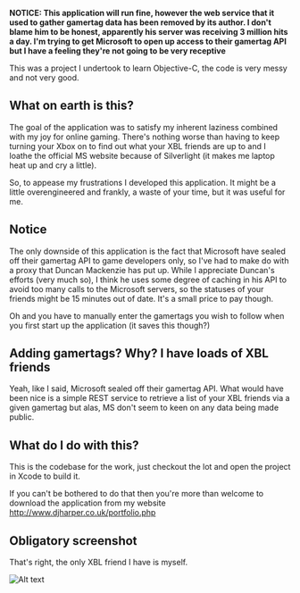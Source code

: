 **NOTICE: This application will run fine, however the web service that it used to gather gamertag data has been removed by its author. I don't blame him to be honest, apparently his server was receiving 3 million hits a day. I'm trying to get Microsoft to open up access to their gamertag API but I have a feeling they're not going to be very receptive** 

This was a project I undertook to learn Objective-C, the code is very messy and not very good. 

## What on earth is this?
The goal of the application was to satisfy my inherent laziness combined with my joy for online gaming. There's nothing worse than having to keep turning your Xbox on to find out what your XBL friends are up to and I loathe the official MS website because of Silverlight (it makes me laptop heat up and cry a little). 

So, to appease my frustrations I developed this application. It might be a little overengineered and frankly, a waste of your time, but it was useful for me.

## Notice
The only downside of this application is the fact that Microsoft have sealed off their gamertag API to game developers only, so I've had to make do with a proxy that Duncan Mackenzie has put up. While I appreciate Duncan's efforts (very much so), I think he uses some degree of caching in his API to avoid too many calls to the Microsoft servers, so the statuses of your friends might be 15 minutes out of date. It's a small price to pay though.

Oh and you have to manually enter the gamertags you wish to follow when you first start up the application (it saves this though?)

## Adding gamertags? Why? I have loads of XBL friends

Yeah, like I said, Microsoft sealed off their gamertag API. What would have been nice is a simple REST service to retrieve a list of your XBL friends via a given gamertag but alas, MS don't seem to keen on any data being made public.

## What do I do with this?
This is the codebase for the work, just checkout the lot and open the project in Xcode to build it.

If you can't be bothered to do that then you're more than welcome to download the application from my website <http://www.djharper.co.uk/portfolio.php>

## Obligatory screenshot

That's right, the only XBL friend I have is myself.

![Alt text](http://www.djharper.co.uk/portfolio/images/xboxlivestatus3.png)
